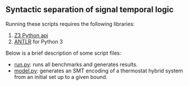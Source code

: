 ## Syntactic separation of signal temporal logic 

Running these scripts requires the following libraries:

1. [Z3 Python api](https://github.com/Z3Prover/z3)
2. [ANTLR](http://www.antlr.org/) for Python 3

Below is a brief description of some script files:

- [run.py](run.py): runs all benchmarks and generates results.
- [model.py](model.py): generates an SMT encoding of a thermostat hybrid system from an initial set up to a given bound. 

